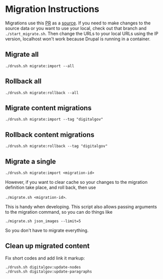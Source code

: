 # Migration Instructions

Migrations use this [PR](https://github.com/GSA/digitalgov.gov/pull/8254) as a [source](https://federalist-466b7d92-5da1-4208-974f-d61fd4348571.sites.pages.cloud.gov/preview/gsa/digitalgov.gov/nl-json-endpoints). If you need to make changes to the source data or you want to use your local, check out that branch and `./start_migrate.sh`. Then change the URLs to your local URLs using the IP version, localhost won't work because Drupal is running in a container.

## Migrate all

`./drush.sh migrate:import --all`


## Rollback all

`./drush.sh migrate:rollback --all`

## Migrate content migrations

`./drush.sh migrate:import --tag "digitalgov"`

## Rollback content migrations

`./drush.sh migrate:rollback --tag "digitalgov"`

## Migrate a single

`./drush.sh migrate:import <migration-id>`

However, if you want to clear cache so your changes to the migration definition take place, and roll back, then use

`./migrate.sh <migration-id>`.

This is handy when developing. This script also allows passing arguments to the migration command, so you can do things like

`./migrate.sh json_images --limit=5`

So you don't have to migrate everything.

## Clean up migrated content

Fix short codes and add link it markup:

```
./drush.sh digitalgov:update-nodes
./drush.sh digitalgov:update-paragraphs
```
